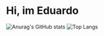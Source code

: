 # Hi, im Eduardo


![Anurag's GitHub stats](https://github-readme-stats.vercel.app/api?username=eduardocosta6&show_icons=true&theme=tokyonight)   ![Top Langs](https://github-readme-stats.vercel.app/api/top-langs/?username=eduardocosta6&langs_count=8)




